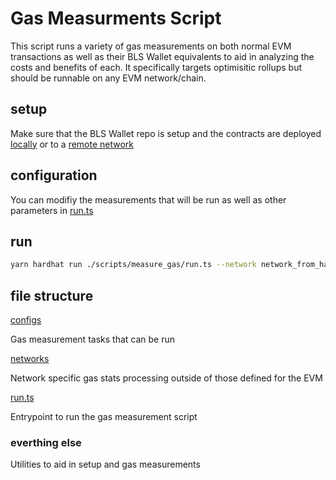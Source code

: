 # Gas Measurments Script

This script runs a variety of gas measurements on both normal EVM transactions as well as their BLS Wallet equivalents to aid in analyzing the costs and benefits of each. It specifically targets optimisitic rollups but should be runnable on any EVM network/chain.

## setup

Make sure that the BLS Wallet repo is setup and the contracts are deployed [locally](../../../docs/local_development.md) or to a [remote network](../../../docs/remote_development.md)

## configuration

You can modifiy the measurements that will be run as well as other parameters in [run.ts](./run.ts)

## run

```sh
yarn hardhat run ./scripts/measure_gas/run.ts --network network_from_hardhat_config
```

## file structure

[configs](./configs/)

Gas measurement tasks that can be run

[networks](./networks/)

Network specific gas stats processing outside of those defined for the EVM

[run.ts](./run.ts)

Entrypoint to run the gas measurement script

### everthing else

Utilities to aid in setup and gas measurements
